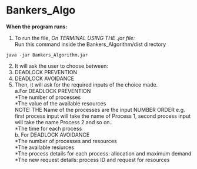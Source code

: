 # Bankers_Algo

**When the program runs:**  
1. To run the file,
*On TERMINAL USING THE .jar file:*  
   Run this command inside the Bankers_Algorithm/dist directory  
```
java -jar Bankers_Algorithm.jar
```
2. It will ask the user to choose between:  
  1. DEADLOCK PREVENTION  
  2. DEADLOCK AVOIDANCE  
3. Then, it will ask for the required inputs of the choice made.  
  a.For DEADLOCK PREVENTION  
  *The number of processes  
  *The value of the available resources  
   NOTE: THE Name of the processes are the input NUMBER ORDER e.g. first process input will take the name of Process 1, second process input will take the name Process 2 and so on..  
  *The time for each process  
  b. For DEADLOCK AVOIDANCE  
  *The number of processes and resources  
  *The available resiurces  
  *The process details for each process: allocation and maximum demand  
  *The new request details: process ID and request for resources  


